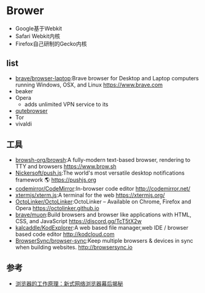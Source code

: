 # Brower

* Google基于Webkit
* Safari Webkit内核
* Firefox自己研制的Gecko内核

## list

* [brave/browser-laptop](https://github.com/brave/browser-laptop):Brave browser for Desktop and Laptop computers running Windows, OSX, and Linux <https://www.brave.com>
* beaker
* Opera
    - adds unlimited VPN service to its
* [qutebrowser](https://www.qutebrowser.org)
* Tor
* vivaldi

## 工具

*   [browsh-org/browsh](https://github.com/browsh-org/browsh):A fully-modern text-based browser, rendering to TTY and browsers <https://www.brow.sh>
*   [Nickersoft/push.js](https://github.com/Nickersoft/push.js):The world's most versatile desktop notifications framework 🌎 <https://pushjs.org>
*   [codemirror/CodeMirror](https://github.com/codemirror/CodeMirror):In-browser code editor <http://codemirror.net/>
*   [xtermjs/xterm.js](https://github.com/xtermjs/xterm.js):A terminal for the web <https://xtermjs.org/>
*   [OctoLinker/OctoLinker](OctoLinker/OctoLinker):OctoLinker – Available on Chrome, Firefox and Opera <https://octolinker.github.io>
* [brave/muon](https://github.com/brave/muon):Build browsers and browser like applications with HTML, CSS, and JavaScript https://discord.gg/TcT5tX2w
* [kalcaddle/KodExplorer](https://github.com/kalcaddle/KodExplorer):A web based file manager,web IDE / browser based code editor http://kodcloud.com
* [BrowserSync/browser-sync](https://github.com/BrowserSync/browser-sync):Keep multiple browsers & devices in sync when building websites. http://browsersync.io

## 参考

* [浏览器的工作原理：新式网络浏览器幕后揭秘](https://www.html5rocks.com/en/tutorials/internals/howbrowserswork/)
